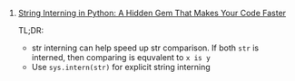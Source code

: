  1. [String Interning in Python: A Hidden Gem That Makes Your Code Faster](https://medium.com/techtofreedom/string-interning-in-python-a-hidden-gem-that-makes-your-code-faster-9be71c7a5f3e)
    
    TL;DR:
     - str interning can help speed up str comparison. If both `str` is interned, then comparing is equvalent to `x is y`
     - Use `sys.intern(str)` for explicit string interning
